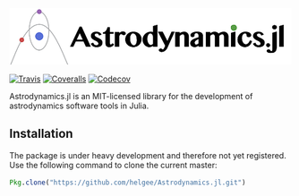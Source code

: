 ![Astrodynamics.jl](docs/logo/Astrodynamics-jl-logo.png)

[![Travis](https://img.shields.io/travis/helgee/Astrodynamics.jl/master.svg?style=flat)](https://travis-ci.org/helgee/Astrodynamics.jl)
[![Coveralls](https://img.shields.io/coveralls/helgee/Astrodynamics.jl/master.svg?style=flat)](https://coveralls.io/github/helgee/Astrodynamics.jl?branch=master)
[![Codecov](https://img.shields.io/codecov/c/github/helgee/Astrodynamics.jl/master.svg?style=flat&label=Codecov)](https://codecov.io/gh/helgee/Astrodynamics.jl)

Astrodynamics.jl is an MIT-licensed library for the development of astrodynamics software tools in Julia.

## Installation
The package is under heavy development and therefore not yet registered. Use the following command to clone the current master:

```julia
Pkg.clone("https://github.com/helgee/Astrodynamics.jl.git")
```
